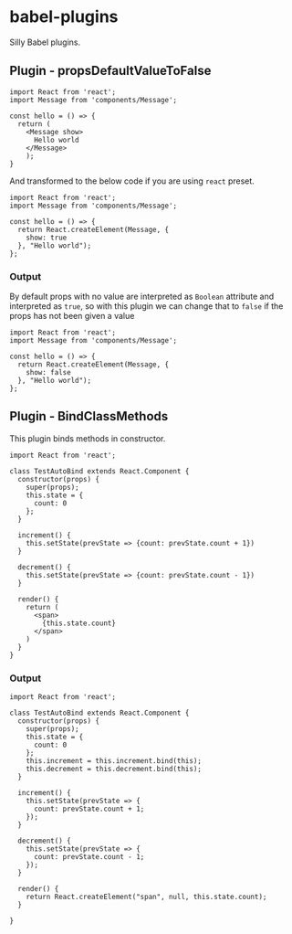 # babel-plugins

Silly Babel plugins.

## Plugin - propsDefaultValueToFalse

```
import React from 'react';
import Message from 'components/Message';

const hello = () => {
  return (
    <Message show>
      Hello world
    </Message>
    );
}
```
And transformed to the below code if you are using `react` preset.
```
import React from 'react';
import Message from 'components/Message';

const hello = () => {
  return React.createElement(Message, {
    show: true
  }, "Hello world");
};
```

### Output
By default props with no value are interpreted as `Boolean` attribute and interpreted as `true`, so with this plugin we can change that to `false` if the props has not been given a value

```
import React from 'react';
import Message from 'components/Message';

const hello = () => {
  return React.createElement(Message, {
    show: false
  }, "Hello world");
};
```

## Plugin - BindClassMethods
This plugin binds methods in constructor.
```
import React from 'react';

class TestAutoBind extends React.Component {
  constructor(props) {
    super(props);
    this.state = {
      count: 0
    };
  }

  increment() {
    this.setState(prevState => {count: prevState.count + 1})
  }

  decrement() {
    this.setState(prevState => {count: prevState.count - 1})
  }

  render() {
    return (
      <span>
        {this.state.count}
      </span>
    )
  }
}
```
### Output

```
import React from 'react';

class TestAutoBind extends React.Component {
  constructor(props) {
    super(props);
    this.state = {
      count: 0
    };
    this.increment = this.increment.bind(this);
    this.decrement = this.decrement.bind(this);
  }

  increment() {
    this.setState(prevState => {
      count: prevState.count + 1;
    });
  }

  decrement() {
    this.setState(prevState => {
      count: prevState.count - 1;
    });
  }

  render() {
    return React.createElement("span", null, this.state.count);
  }

}
```
